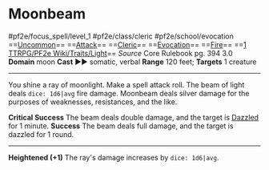 # Moonbeam
#pf2e/focus_spell/level_1 #pf2e/class/cleric #pf2e/school/evocation 
==[Uncommon](../../../rules/traits/uncommon.md)== ==[Attack](../../../rules/traits/attack.md)== ==[Cleric](../../../rules/traits/cleric.md)== ==[Evocation](../../../rules/traits/evocation.md)== ==[Fire](../../../rules/traits/fire.md)== ==[1 TTRPG/PF2e Wiki/Traits/Light](1%20TTRPG/PF2e%20Wiki/Traits/Light)==
*Source* Core Rulebook pg. 394 3.0
**Domain** moon
**Cast** ►► somatic, verbal
**Range** 120 feet; **Targets** 1 creature

---
You shine a ray of moonlight. Make a spell attack roll. The beam of light deals `dice: 1d6|avg` fire damage. Moonbeam deals silver damage for the purposes of weaknesses, resistances, and the like.

**Critical Success** The beam deals double damage, and the target is [Dazzled](../../../Conditions/Dazzled.md) for 1 minute.
**Success** The beam deals full damage, and the target is dazzled for 1 round.

<hr>

**Heightened (+1)** The ray's damage increases by `dice: 1d6|avg`.